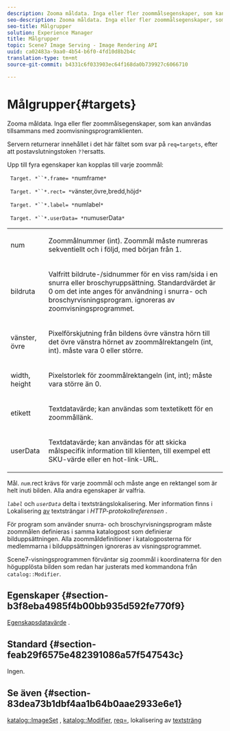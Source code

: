 ```yaml
---
description: Zooma måldata. Inga eller fler zoommålsegenskaper, som kan användas tillsammans med zoomvisningsprogramklienten.
seo-description: Zooma måldata. Inga eller fler zoommålsegenskaper, som kan användas tillsammans med zoomvisningsprogramklienten.
seo-title: Målgrupper
solution: Experience Manager
title: Målgrupper
topic: Scene7 Image Serving - Image Rendering API
uuid: ca02483a-9aa0-4b54-b6f0-4fd10d8b2b4c
translation-type: tm+mt
source-git-commit: b4331c6f033903ec64f168da0b739927c6066710

---
```



# Målgrupper{#targets}

Zooma måldata. Inga eller fler zoommålsegenskaper, som kan användas tillsammans med zoomvisningsprogramklienten.

Servern returnerar innehållet i det här fältet som svar på `req=targets`, efter att postavslutningstoken `??`ersatts.

Upp till fyra egenskaper kan kopplas till varje zoommål:

` Target. *``*.frame= *`numframe`*`

` Target. *``*.rect= *`vänster,övre,bredd,höjd`*`

` Target. *``*.label= *`numlabel`*`

` Target. *``*.userData= *`numuserData`*`

<table id="simpletable_4C20157A7A444DEB9959B335CAFBAEC8"> 
 <tr class="strow"> 
  <td class="stentry"> <p> <span class="codeph"> <span class="varname"> num </span></span> </p> </td> 
  <td class="stentry"> <p>Zoommålnummer (int). Zoommål måste numreras sekventiellt och i följd, med början från 1. </p> </td> 
 </tr> 
 <tr class="strow"> 
  <td class="stentry"> <p> <span class="codeph"> <span class="varname"> bildruta </span></span> </p> </td> 
  <td class="stentry"> <p>Valfritt bildrute-/sidnummer för en viss ram/sida i en snurra eller broschyruppsättning. Standardvärdet är 0 om det inte anges för användning i snurra- och broschyrvisningsprogram. ignoreras av zoomvisningsprogrammet. </p> </td> 
 </tr> 
 <tr class="strow"> 
  <td class="stentry"> <p> <span class="codeph"> <span class="varname"> vänster, övre </span></span> </p> </td> 
  <td class="stentry"> <p>Pixelförskjutning från bildens övre vänstra hörn till det övre vänstra hörnet av zoommålrektangeln (int, int). måste vara 0 eller större. </p> </td> 
 </tr> 
 <tr class="strow"> 
  <td class="stentry"> <p> <span class="codeph"> <span class="varname"> width, height </span></span> </p> </td> 
  <td class="stentry"> <p>Pixelstorlek för zoommålrektangeln (int, int); måste vara större än 0. </p> </td> 
 </tr> 
 <tr class="strow"> 
  <td class="stentry"> <p> <span class="codeph"> <span class="varname"> etikett </span></span> </p> </td> 
  <td class="stentry"> <p>Textdatavärde; kan användas som textetikett för en zoommållänk. </p> </td> 
 </tr> 
 <tr class="strow"> 
  <td class="stentry"> <p> <span class="codeph"> <span class="varname"> userData </span></span> </p> </td> 
  <td class="stentry"> <p>Textdatavärde; kan användas för att skicka målspecifik information till klienten, till exempel ett SKU-värde eller en hot-link-URL. </p> </td> 
 </tr> 
</table>

Mål. *`num`*.rect krävs för varje zoommål och måste ange en rektangel som är helt inuti bilden. Alla andra egenskaper är valfria.

*`label`* och *`userData`* delta i textsträngslokalisering. Mer information finns i Lokalisering [av](/help/aem-is-ir-api/is-api/http-ref/image-serving-api-ref/c-http-protocol-reference/c-syntax-and-features/r-text-string-localization.md) textsträngar i *HTTP-protokollreferensen* .

För program som använder snurra- och broschyrvisningsprogram måste zoommålen definieras i samma katalogpost som definierar bilduppsättningen. Alla zoommåldefinitioner i katalogposterna för medlemmarna i bilduppsättningen ignoreras av visningsprogrammet.

Scene7-visningsprogrammen förväntar sig zoommål i koordinaterna för den högupplösta bilden som redan har justerats med kommandona från `catalog::Modifier`.

## Egenskaper {#section-b3f8eba4985f4b00bb935d592fe770f9}

[Egenskapsdatavärde](/help/aem-is-ir-api/is-api/image-catalog/image-serving-api-ref/c-image-catalog-reference/c-overview/c-common-data-types/r-property-data.md) .

## Standard {#section-feab29f6575e482391086a57f547543c}

Ingen.

## Se även {#section-83dea73b1dbf4aa1b64b0aae2933e6e1}

[katalog::ImageSet](../../../../../../is-api/image-catalog/image-serving-api-ref/c-image-catalog-reference/c-image-svg-data-reference/c-image-data-reference/r-imageset-cat.md#reference-4764d347afd64afdaede9a74c7565256) , [katalog::Modifier](../../../../../../is-api/image-catalog/image-serving-api-ref/c-image-catalog-reference/c-image-svg-data-reference/c-image-data-reference/r-modifier-cat.md#reference-d2c6884b3a2248fab81a112d27969834), [req=](/help/aem-is-ir-api/is-api/http-ref/image-serving-api-ref/c-http-protocol-reference/c-command-reference/r-req/r-req.md), lokalisering av [textsträng](/help/aem-is-ir-api/is-api/http-ref/image-serving-api-ref/c-http-protocol-reference/c-syntax-and-features/r-text-string-localization.md)
